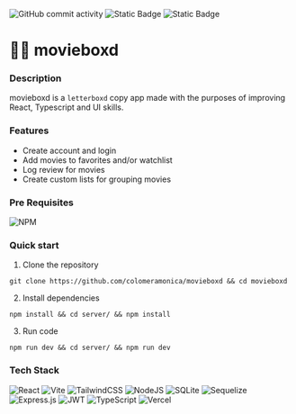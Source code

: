 ![GitHub commit activity](https://img.shields.io/github/commit-activity/w/colomeramonica/movieboxd?style=flat-square) ![Static Badge](https://img.shields.io/badge/work%20in%20progress-yellow?style=flat-square) ![Static Badge](https://img.shields.io/badge/study%20project-purple?style=flat-square)

# 🍿🎥 movieboxd

### Description

movieboxd is a `letterboxd` copy app made with the purposes of improving React, Typescript and UI skills.

### Features

- Create account and login
- Add movies to favorites and/or watchlist
- Log review for movies
- Create custom lists for grouping movies

### Pre Requisites

![NPM](https://img.shields.io/badge/NPM-%23CB3837.svg?style=flat-square&logo=npm&logoColor=white)
  
### Quick start

1. Clone the repository
```
git clone https://github.com/colomeramonica/movieboxd && cd movieboxd
```
2. Install dependencies
```
npm install && cd server/ && npm install
```
3. Run code
```
npm run dev && cd server/ && npm run dev
```

### Tech Stack

![React](https://img.shields.io/badge/react-%2320232a.svg?style=flat-square&logo=react&logoColor=%2361DAFB)
![Vite](https://img.shields.io/badge/vite-%23646CFF.svg?style=flat-square&logo=vite&logoColor=white)
![TailwindCSS](https://img.shields.io/badge/tailwindcss-%2338B2AC.svg?style=flat-square&logo=tailwind-css&logoColor=white)
![NodeJS](https://img.shields.io/badge/node.js-6DA55F?style=flat-square&logo=node.js&logoColor=white)
![SQLite](https://img.shields.io/badge/sqlite-%2307405e.svg?style=flat-square&logo=sqlite&logoColor=white)
![Sequelize](https://img.shields.io/badge/Sequelize-52B0E7?style=flat-square&logo=Sequelize&logoColor=white)
![Express.js](https://img.shields.io/badge/express.js-%23404d59.svg?style=flat-square&logo=express&logoColor=%2361DAFB)
![JWT](https://img.shields.io/badge/JWT-black?style=flat-square&logo=JSON%20web%20tokens)
	![TypeScript](https://img.shields.io/badge/typescript-%23007ACC.svg?style=flat-square&logo=typescript&logoColor=white)
![Vercel](https://img.shields.io/badge/vercel-%23000000.svg?style=flat-square&logo=vercel&logoColor=white)
